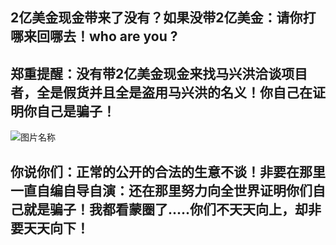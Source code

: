 
## 2亿美金现金带来了没有？如果没带2亿美金：请你打哪来回哪去！who are you ?


## 郑重提醒：没有带2亿美金现金来找马兴洪洽谈项目者，全是假货并且全是盗用马兴洪的名义！你自己在证明你自己是骗子！

![图片名称](http://youg.cw634.4everdns.com/going.jpg)

## 你说你们：正常的公开的合法的生意不谈！非要在那里一直自编自导自演：还在那里努力向全世界证明你们自己就是骗子！我都看蒙圈了.....你们不天天向上，却非要天天向下！
